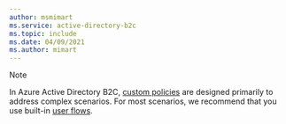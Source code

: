 ```yaml
---
author: msmimart
ms.service: active-directory-b2c
ms.topic: include
ms.date: 04/09/2021
ms.author: mimart
---
```

> [!NOTE]
> In Azure Active Directory B2C, [custom policies](../articles/active-directory-b2c/user-flow-overview.md) are designed primarily to address complex scenarios. For most scenarios, we recommend that you use built-in [user flows](../articles/active-directory-b2c/user-flow-overview.md).
